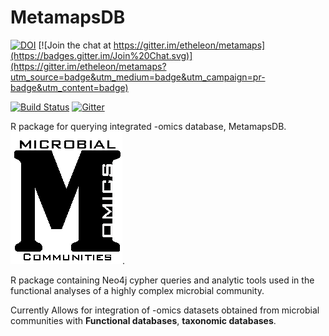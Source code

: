 MetamapsDB
========
[![DOI](https://zenodo.org/badge/19045/etheleon/metamaps.svg)](https://zenodo.org/badge/latestdoi/19045/etheleon/metamaps)
[![Join the chat at https://gitter.im/etheleon/metamaps](https://badges.gitter.im/Join%20Chat.svg)](https://gitter.im/etheleon/metamaps?utm_source=badge&utm_medium=badge&utm_campaign=pr-badge&utm_content=badge)

[![Build Status](https://travis-ci.org/etheleon/metamaps.svg?branch=master)](https://travis-ci.org/etheleon/metamaps)
[![Gitter](https://badges.gitter.im/metamaps.png)](https://gitter.im/etheleon/metamaps)

R package for querying integrated -omics database, MetamapsDB. 
[![MetamapsDB](./thumbnail.png)](github.com/etheleon/omics).

R package containing Neo4j cypher queries and analytic tools used in the functional analyses of a highly complex microbial community.

Currently Allows for integration of -omics datasets obtained from microbial communities with __Functional databases__, __taxonomic databases__. 
